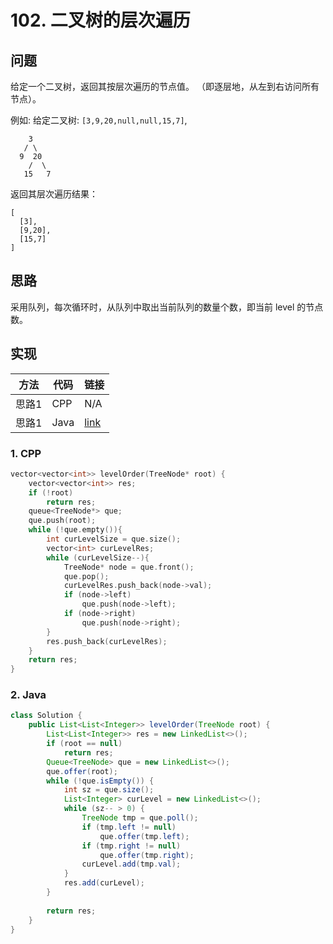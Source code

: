 # 102. 二叉树的层次遍历

## 问题

给定一个二叉树，返回其按层次遍历的节点值。 （即逐层地，从左到右访问所有节点）。

例如:
给定二叉树: `[3,9,20,null,null,15,7]`,

```
    3
   / \
  9  20
    /  \
   15   7
```

返回其层次遍历结果：

```
[
  [3],
  [9,20],
  [15,7]
]
```

## 思路

采用队列，每次循环时，从队列中取出当前队列的数量个数，即当前 level 的节点数。

## 实现

| 方法  | 代码 | 链接                  |
| ----- | ---- | --------------------- |
| 思路1 | CPP  | N/A                   |
| 思路1 | Java | [link](solution.java) |

### 1. CPP

```cpp
vector<vector<int>> levelOrder(TreeNode* root) {
	vector<vector<int>> res;
	if (!root)
		return res;
	queue<TreeNode*> que;
	que.push(root);
	while (!que.empty()){
		int curLevelSize = que.size();
		vector<int> curLevelRes;
		while (curLevelSize--){
			TreeNode* node = que.front();
			que.pop();
			curLevelRes.push_back(node->val);
			if (node->left)
				que.push(node->left);
			if (node->right)
				que.push(node->right);
		}
		res.push_back(curLevelRes);
	}
	return res;
}
```

### 2. Java

```java
class Solution {
    public List<List<Integer>> levelOrder(TreeNode root) {
        List<List<Integer>> res = new LinkedList<>();
        if (root == null)
            return res;
        Queue<TreeNode> que = new LinkedList<>();
        que.offer(root);
        while (!que.isEmpty()) {
            int sz = que.size();
            List<Integer> curLevel = new LinkedList<>();
            while (sz-- > 0) {
                TreeNode tmp = que.poll();
                if (tmp.left != null)
                    que.offer(tmp.left);
                if (tmp.right != null) 
                    que.offer(tmp.right);
                curLevel.add(tmp.val);
            }
            res.add(curLevel);
        }
        
        return res;
    }
}
```

